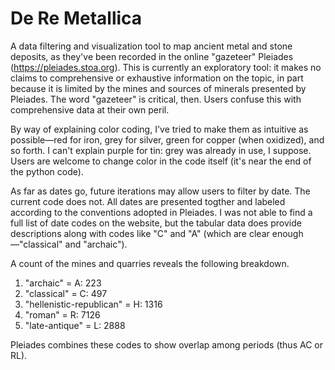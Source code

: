 # De Re Metallica
A data filtering and visualization tool to map ancient metal and stone deposits, as they've been recorded in the online "gazeteer" Pleiades (https://pleiades.stoa.org). This is currently an exploratory tool: it makes no claims to comprehensive or exhaustive information on the topic, in part because it is limited by the mines and sources of minerals presented by Pleiades. The word "gazeteer" is critical, then. Users confuse this with comprehensive data at their own peril.

By way of explaining color coding, I've tried to make them as intuitive as possible—red for iron, grey for silver, green for copper (when oxidized), and so forth. I can't explain purple for tin: grey was already in use, I suppose. Users are welcome to change color in the code itself (it's near the end of the python code).

As far as dates go, future iterations may allow users to filter by date. The current code does not. All dates are presented togther and labeled according to the conventions adopted in Pleiades. I was not able to find a full list of date codes on the website, but the tabular data does provide descriptions along with codes like "C" and "A" (which are clear enough—"classical" and "archaic").

A count of the mines and quarries reveals the following breakdown.

1. "archaic" = A: 223
2. "classical" = C: 497
3. "hellenistic-republican" = H: 1316
4. "roman" = R: 7126
5. "late-antique" = L: 2888

Pleiades combines these codes to show overlap among periods (thus AC or RL).
